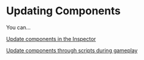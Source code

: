 # Updating Components

You can...

[Update components in the Inspector](using-the-inspector-tab.md)

[Update components through scripts during gameplay](accessing-attributes.md)

